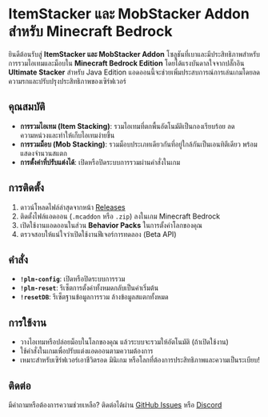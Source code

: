 # ItemStacker และ MobStacker Addon สำหรับ Minecraft Bedrock

ยินดีต้อนรับสู่ **ItemStacker และ MobStacker Addon** โซลูชันที่เบาและมีประสิทธิภาพสำหรับการรวมไอเทมและม็อบใน **Minecraft Bedrock Edition** โดยได้แรงบันดาลใจจากปลั๊กอิน **Ultimate Stacker** สำหรับ Java Edition แอดออนนี้จะช่วยเพิ่มประสบการณ์การเล่นเกมโดยลดความรกและปรับปรุงประสิทธิภาพของเซิร์ฟเวอร์

## คุณสมบัติ
- **การรวมไอเทม (Item Stacking)**: รวมไอเทมที่ตกพื้นอัตโนมัติเป็นกองเรียบร้อย ลดความหน่วงและทำให้เก็บไอเทมง่ายขึ้น
- **การรวมม็อบ (Mob Stacking)**: รวมม็อบประเภทเดียวกันที่อยู่ใกล้กันเป็นเอนทิตีเดียว พร้อมแสดงจำนวนสแตก
- **การตั้งค่าที่ปรับแต่งได้**: เปิดหรือปิดระบบการรวมผ่านคำสั่งในเกม

## การติดตั้ง
1. ดาวน์โหลดไฟล์ล่าสุดจากหน้า [Releases](https://github.com/PUKAN223/AllStacker-Addons/releases)
2. ติดตั้งไฟล์แอดออน (`.mcaddon` หรือ `.zip`) ลงในเกม Minecraft Bedrock
3. เปิดใช้งานแอดออนในส่วน **Behavior Packs** ในการตั้งค่าโลกของคุณ
4. ตรวจสอบให้แน่ใจว่าเปิดใช้งานฟีเจอร์การทดลอง (Beta API)

## คำสั่ง
- **`!plm-config`**: เปิดหรือปิดระบบการรวม
- **`!plm-reset`**: รีเซ็ตการตั้งค่าทั้งหมดกลับเป็นค่าเริ่มต้น
- **`!resetDB`**: รีเซ็ตฐานข้อมูลการรวม ล้างข้อมูลสแตกทั้งหมด

## การใช้งาน
- วางไอเทมหรือปล่อยม็อบในโลกของคุณ แล้วระบบจะรวมให้อัตโนมัติ (ถ้าเปิดใช้งาน)
- ใช้คำสั่งในเกมเพื่อปรับแต่งแอดออนตามความต้องการ
- เหมาะสำหรับเซิร์ฟเวอร์เอาชีวิตรอด มินิเกม หรือโลกที่ต้องการประสิทธิภาพและความเป็นระเบียบ!

## ติดต่อ
มีคำถามหรือต้องการความช่วยเหลือ? ติดต่อได้ผ่าน [GitHub Issues](https://github.com/PUKAN223/AllStacker-Addons/issues) หรือ [Discord](https://discord.com/users/889470463510712320)
